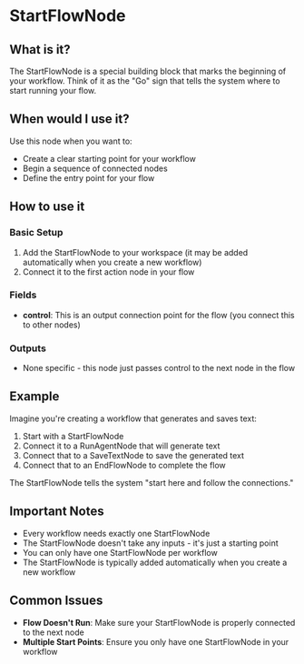 # StartFlowNode

## What is it?
The StartFlowNode is a special building block that marks the beginning of your workflow. Think of it as the "Go" sign that tells the system where to start running your flow.

## When would I use it?
Use this node when you want to:
- Create a clear starting point for your workflow
- Begin a sequence of connected nodes
- Define the entry point for your flow

## How to use it

### Basic Setup
1. Add the StartFlowNode to your workspace (it may be added automatically when you create a new workflow)
2. Connect it to the first action node in your flow

### Fields
- **control**: This is an output connection point for the flow (you connect this to other nodes)

### Outputs
- None specific - this node just passes control to the next node in the flow

## Example
Imagine you're creating a workflow that generates and saves text:

1. Start with a StartFlowNode
2. Connect it to a RunAgentNode that will generate text
3. Connect that to a SaveTextNode to save the generated text
4. Connect that to an EndFlowNode to complete the flow

The StartFlowNode tells the system "start here and follow the connections."

## Important Notes
- Every workflow needs exactly one StartFlowNode
- The StartFlowNode doesn't take any inputs - it's just a starting point
- You can only have one StartFlowNode per workflow
- The StartFlowNode is typically added automatically when you create a new workflow

## Common Issues
- **Flow Doesn't Run**: Make sure your StartFlowNode is properly connected to the next node
- **Multiple Start Points**: Ensure you only have one StartFlowNode in your workflow